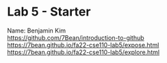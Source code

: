 # Lab 5 - Starter
Name: Benjamin Kim  
https://github.com/7Bean/introduction-to-github  
https://7bean.github.io/fa22-cse110-lab5/expose.html  
https://7bean.github.io/fa22-cse110-lab5/explore.html
